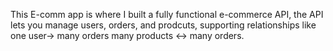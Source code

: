 This E-comm app is where I built a fully functional e-commerce API, the API lets you manage
users, orders, and prodcuts, supporting relationships like one user-> many orders
many products <-> many orders.
